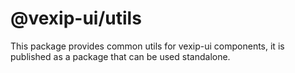 # @vexip-ui/utils

This package provides common utils for vexip-ui components, it is published as a package that can be used standalone.

